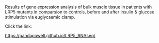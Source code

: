 Results of gene expression analysis of bulk muscle tissue in patients with LRP5 mutants in comparsion to controls, before and after insulin & glucose stimulation via euglycaemic clamp.

Click the link:

https://pandapowell.github.io/LRP5_RNAseq/

